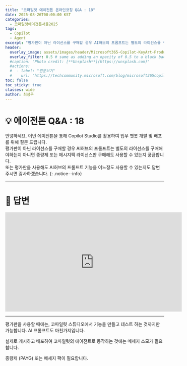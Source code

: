 ```yaml
---
title: "코파일럿 에이전톤 온라인코칭 Q&A : 18"
date: 2025-08-26T00:00:00 KST
categories:
  - 코파일럿에이전톤서울2025
tags:
  - Copilot
  - Agent
excerpt: "평가판이 아닌 라이선스를 구매할 경우 AI허브의 프롬프트는 별도의 라이선스를 구매해야하는지 아니면 종량제 또는 메시지팩 라이선스만 구매해도 사용할 수 있는지 궁금합니다.  "
header:
  overlay_image: assets/images/header/Microsoft365-Copilot-KeyArt-Productivity-6K-01.png
  overlay_filter: 0.5 # same as adding an opacity of 0.5 to a black background
  #caption: "Photo credit: [**Unsplash**](https://unsplash.com)"
  #actions:
  #  - label: "원문보기"
  #    url: "https://techcommunity.microsoft.com/blog/microsoft365copilotblog/what%E2%80%99s-new-in-microsoft-365-copilot--july-2025/4438253"
toc: false
toc_sticky: true
classes: wide
author: 최정우
---
```


# 💡 에이전톤 Q&A : 18

안녕하세요. 이번 에이전톤을 통해 Copilot Studio를 활용하여 업무 챗봇 개발 및 배포를 위해 질문 드립니다.  
평가판이 아닌 라이선스를 구매할 경우 AI허브의 프롬프트는 별도의 라이선스를 구매해야하는지 아니면 종량제 또는 메시지팩 라이선스만 구매해도 사용할 수 있는지 궁금합니다.  
또는 평가판을 사용해도 AI허브의 프롬프트 기능을 어느정도 사용할 수 있는지도 답변 주시면 감사하겠습니다.
{: .notice--info}

---

# 📝 답변

<iframe width="560" height="315" src="https://www.youtube.com/embed/BQI4RJfyYeY?si=DoIbdb_3hGaUi6Lh&amp;start=1444" title="YouTube video player" frameborder="0" allow="accelerometer; autoplay; clipboard-write; encrypted-media; gyroscope; picture-in-picture; web-share" referrerpolicy="strict-origin-when-cross-origin" allowfullscreen></iframe>

---

평가판을 사용할 때에는, 코파일럿 스튜디오에서 기능을 만들고 테스트 하는 것까지만 가능합니다. AI 프롬프트도 마찬가지입니다.

실제로 게시하고 배포하여 코파일럿의 에이전트로 동작하는 것에는 메세지 소모가 필요합니다.

종량제 (PAYG) 또는 메세지 팩이 필요합니다.
